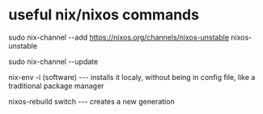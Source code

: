 # useful nix/nixos commands

sudo nix-channel --add https://nixos.org/channels/nixos-unstable nixos-unstable

sudo nix-channel --update


nix-env -i (software) --- installs it localy, without being in config file, like a traditional package manager


nixos-rebuild switch --- creates a new generation

